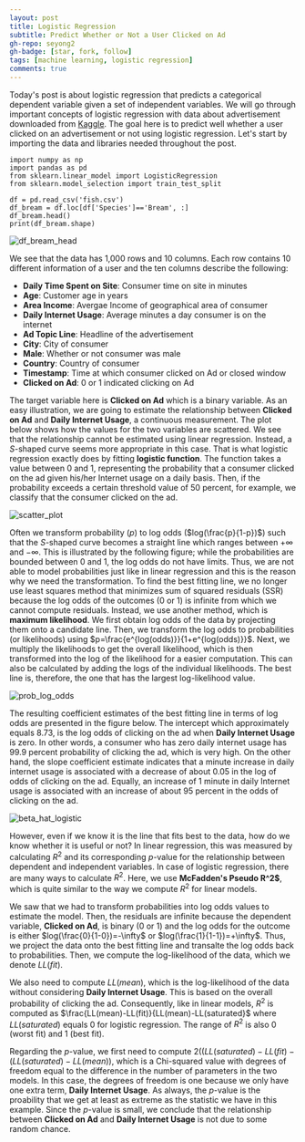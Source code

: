 ```yaml
---
layout: post
title: Logistic Regression 
subtitle: Predict Whether or Not a User Clicked on Ad
gh-repo: seyong2
gh-badge: [star, fork, follow]
tags: [machine learning, logistic regression]
comments: true
---
```


Today's post is about logistic regression that predicts a categorical dependent variable given a set of independent variables. We will go through important concepts of logistic regression with data about advertisement downloaded from [Kaggle](https://www.kaggle.com/datasets/gabrielsantello/advertisement-click-on-ad?resource=download). The goal here is to predict well whether a user clicked on an advertisement or not using logistic regression. Let's start by importing the data and libraries needed throughout the post.  

```
import numpy as np
import pandas as pd
from sklearn.linear_model import LogisticRegression
from sklearn.model_selection import train_test_split

df = pd.read_csv('fish.csv')
df_bream = df.loc[df['Species']=='Bream', :]
df_bream.head()
print(df_bream.shape)
```

![df_bream_head](https://github.com/seyong2/seyong2.github.io/blob/master/assets/img/figures_multivariate_regression/df_bream_head.png?raw=true)

We see that the data has 1,000 rows and 10 columns. Each row contains 10 different information of a user and the ten columns describe the following:

- **Daily Time Spent on Site**: Consumer time on site in minutes
- **Age**: Customer age in years
- **Area Income**: Avergae Income of geographical area of consumer
- **Daily Internet Usage**: Average minutes a day consumer is on the internet
- **Ad Topic Line**: Headline of the advertisement
- **City**: City of consumer
- **Male**: Whether or not consumer was male
- **Country**: Country of consumer
- **Timestamp**: Time at which consumer clicked on Ad or closed window
- **Clicked on Ad**: 0 or 1 indicated clicking on Ad

The target variable here is **Clicked on Ad** which is a binary variable. As an easy illustration, we are going to estimate the relationship between **Clicked on Ad** and **Daily Internet Usage**, a continuous measurement. The plot below shows how the values for the two variables are scattered. We see that the relationship cannot be estimated using linear regression. Instead, a *S*-shaped curve seems more appropriate in this case. That is what logistic regression exactly does by fitting **logistic function**. The function takes a value between 0 and 1, representing the probability that a consumer clicked on the ad given his/her Internet usage on a daily basis. Then, if the probability exceeds a certain threshold value of 50 percent, for example, we classify that the consumer clicked on the ad.

![scatter_plot](https://github.com/seyong2/seyong2.github.io/blob/master/assets/img/figures_logistic_regression/scatterplot.png?raw=true)

Often we transform probability ($p$) to log odds ($log(\frac{p}{1-p})$) such that the *S*-shaped curve becomes a straight line which ranges between $+\infty$ and $-\infty$. This is illustrated by the following figure; while the probabilities are bounded between 0 and 1, the log odds do not have limits. Thus, we are not able to model probabilities just like in linear regression and this is the reason why we need the transformation. To find the best fitting line, we no longer use least squares method that minimizes sum of squared residuals (SSR) because the log odds of the outcomes (0 or 1) is infinite from which we cannot compute residuals. Instead, we use another method, which is **maximum likelihood**. We first obtain log odds of the data by projecting them onto a candidate line. Then, we transform the log odds to probabilities (or likelihoods) using $p=\frac{e^{log(odds)}}{1+e^{log(odds)}}$. Next, we multiply the likelihoods to get the overall likelihood, which is then transformed into the log of the likelihood for a easier computation. This can also be calculated by adding the logs of the individual likelihoods. The best line is, therefore, the one that has the largest log-likelihood value.

![prob_log_odds](https://github.com/seyong2/seyong2.github.io/blob/master/assets/img/figures_logistic_regression/prob_log_odds.png?raw=true)

The resulting coefficient estimates of the best fitting line in terms of log odds are presented in the figure below. The intercept which approximately equals 8.73, is the log odds of clicking on the ad when **Daily Internet Usage** is zero. In other words, a consumer who has zero daily internet usage has 99.9 percent probability of clicking the ad, which is very high. On the other hand, the slope coefficient estimate indicates that a minute increase in daily internet usage is associated with a decrease of about 0.05 in the log of odds of clicking on the ad. Equally, an increase of 1 minute in daily Internet usage is associated with an increase of about 95 percent in the odds of clicking on the ad.

![beta_hat_logistic](https://github.com/seyong2/seyong2.github.io/blob/master/assets/img/figures_logistic_regression/beta_hat_logistic.png?raw=true)

However, even if we know it is the line that fits best to the data, how do we know whether it is useful or not? In linear regression, this was measured by calculating $R^2$ and its corresponding $p$-value for the relationship between dependent and independent variables. In case of logistic regression, there are many ways to calculate $R^2$. Here, we use **McFadden's Pseudo R^2$**, which is quite similar to the way we compute $R^2$ for linear models.

We saw that we had to transform probabilities into log odds values to estimate the model. Then, the residuals are infinite because the dependent variable, **Clicked on Ad**, is binary (0 or 1) and the log odds for the outcome is either $log(\frac{0}{1-0})=-\infty$ or $log(\frac{1}{1-1})=+\infty$. Thus, we project the data onto the best fitting line and transalte the log odds back to probabilities. Then, we compute the log-likelihood of the data, which we denote $LL(fit)$. 

We also need to compute $LL(mean)$, which is the log-likelihood of the data without considering **Daily Internet Usage**. This is based on the overall probability of clicking the ad. Consequently, like in linear models, $R^2$ is computed as $\frac{LL(mean)-LL(fit)}{LL(mean)-LL(saturated}$ where $LL(saturated)$ equals 0 for logistic regression. The range of $R^2$ is also 0 (worst fit) and 1 (best fit).

Regarding the $p$-value, we first need to compute $2((LL(saturated)-LL(fit)-(LL(saturated)-LL(mean))$, which is a Chi-squared value with degrees of freedom equal to the difference in the number of parameters in the two models. In this case, the degrees of freedom is one because we only have one extra term, **Daily Internet Usage**. As always, the $p$-value is the proability that we get at least as extreme as the statistic we have in this example. Since the $p$-value is small, we conclude that the relationship between **Clicked on Ad** and **Daily Internet Usage** is not due to some random chance.
